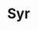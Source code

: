 ---
codehost: https://github.com/syrjs
logohandle: js_syr
sort: syr
title: Syr
twitter: https://x.com/syr_js
website: https://syr.js.org/
---